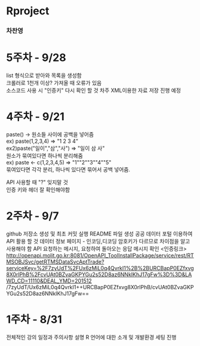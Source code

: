 # Rproject <h3>차찬영</h3>

# 5주차 - 9/28<br>
list 형식으로 받아와 목록을 생성함<br>
크롤러로 1천개 이상? 가져올 때 오류가 있음<br>
소스코드 사용 시 "인증키" 다시 확인 할 것
차주 XML이용한 자료 저장 진행 예정


# 4주차 - 9/21<br>
paste() -> 원소들 사이에 공백을 넣어줌<br>
ex) paste(1,2,3,4) => "1 2 3 4"<br>
ex2)paste("일이","삼","사") => "일이 삼 사"<br>
원소가 묶여있다면 하나씩 분리해줌<br>
ex) paste <- c(1,2,3,4,5) => "1""2""3""4""5"<br>
묶여있다면 각각 분리, 하나씩 있다면 묶어서 공백 넣어줌.<br>

API 사용할 때 "?" 잊지말 것<br>
인증 키와 헤더 잘 확인해야함<br>


# 2주차 - 9/7
github 저장소 생성 및 최초 커밋 실행
README 파일 생성
공공 데이터 포털 이용하여 API 활용 할 것
데이터 정보 페이지 - 인코딩,디코딩 암호키가 다르므로 차이점을 알고 사용해야 함
API 요청하는 메시지, 요청하여 돌아오는 응답 메시지 확인
<인증링크>
http://openapi.molit.go.kr:8081/OpenAPI_ToolInstallPackage/service/rest/RTMSOBJSvc/getRTMSDataSvcAptTrade?serviceKey=%2F7zyUdT%2FUx6zMiL0q4QvrkI1%2B%2BURCBapP0EZfxvg8X0rlPhB%2FcvUAt0BZvaGKPYGu2s52D8az6NNkIKhJ17gFw%3D%3D&LAWD_CD=11110&DEAL_YMD=201512
<decoding>
/7zyUdT/Ux6zMiL0q4QvrkI1++URCBapP0EZfxvg8X0rlPhB/cvUAt0BZvaGKPYGu2s52D8az6NNkIKhJ17gFw==


# 1주차 - 8/31
전체적인 강의 일정과 주의사항 설명
R 언어에 대한 소개 및 개발환경 세팅 진행

